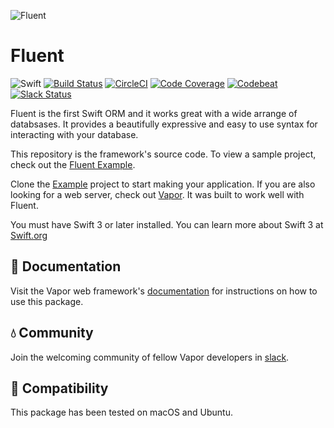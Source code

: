 ![Fluent](https://cloud.githubusercontent.com/assets/1342803/12735105/1bdfb1d0-c913-11e5-9b45-f7a6f7cba720.png)

# Fluent

![Swift](http://img.shields.io/badge/swift-3.0-brightgreen.svg)
[![Build Status](https://travis-ci.org/vapor/fluent.svg?branch=master)](https://travis-ci.org/vapor/fluent)
[![CircleCI](https://circleci.com/gh/vapor/fluent.svg?style=shield)](https://circleci.com/gh/vapor/fluent)
[![Code Coverage](https://codecov.io/gh/vapor/fluent/branch/master/graph/badge.svg)](https://codecov.io/gh/vapor/fluent)
[![Codebeat](https://codebeat.co/badges/a793ad97-47e3-40d9-82cf-2aafc516ef4e)](https://codebeat.co/projects/github-com-vapor-fluent)
[![Slack Status](http://vapor.team/badge.svg)](http://vapor.team)

Fluent is the first Swift ORM and it works great with a wide arrange of databsases. It provides a beautifully expressive and easy to use syntax for interacting with your database.

This repository is the framework's source code. To view a sample project, check out the [Fluent Example](https://github.com/vapor/fluent-example).

Clone the [Example](https://github.com/vapor/fluent-example) project to start making your application. If you are also looking for a web server, check out [Vapor](https://github.com/vapor/vapor). It was built to work well with Fluent.

You must have Swift 3 or later installed. You can learn more about Swift 3 at [Swift.org](http://swift.org)

## 📖 Documentation

Visit the Vapor web framework's [documentation](http://docs.vapor.codes) for instructions on how to use this package.

## 💧 Community

Join the welcoming community of fellow Vapor developers in [slack](http://vapor.team).

## 🔧 Compatibility

This package has been tested on macOS and Ubuntu.
